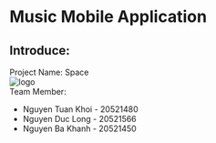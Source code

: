 # Music Mobile Application
## Introduce:
Project Name: Space   
![logo](https://github.com/longdepchai173/Space/blob/main/app/img/logo.png)  
Team Member:
* Nguyen Tuan Khoi - 20521480
* Nguyen Duc Long - 20521566
* Nguyen Ba Khanh - 20521450